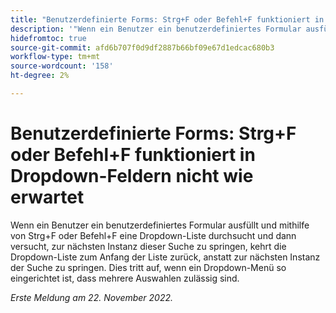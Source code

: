 ```yaml
---
title: "Benutzerdefinierte Forms: Strg+F oder Befehl+F funktioniert in Dropdown-Feldern nicht wie erwartet."
description: '"Wenn ein Benutzer ein benutzerdefiniertes Formular ausfüllt und mithilfe von Strg+F oder Befehl+F eine Dropdown-Liste durchsucht und dann versucht, zur nächsten Instanz dieser Suche zu springen, kehrt die Dropdown-Liste zum Anfang der Liste zurück, anstatt zur nächsten Instanz der Suche zu springen. Dies tritt auf, wenn ein Dropdown-Menü so eingerichtet ist, dass mehrere Auswahlen zulässig sind.'
hidefromtoc: true
source-git-commit: afd6b707f0d9df2887b66bf09e67d1edcac680b3
workflow-type: tm+mt
source-wordcount: '158'
ht-degree: 2%

---
```



# Benutzerdefinierte Forms: Strg+F oder Befehl+F funktioniert in Dropdown-Feldern nicht wie erwartet

Wenn ein Benutzer ein benutzerdefiniertes Formular ausfüllt und mithilfe von Strg+F oder Befehl+F eine Dropdown-Liste durchsucht und dann versucht, zur nächsten Instanz dieser Suche zu springen, kehrt die Dropdown-Liste zum Anfang der Liste zurück, anstatt zur nächsten Instanz der Suche zu springen. Dies tritt auf, wenn ein Dropdown-Menü so eingerichtet ist, dass mehrere Auswahlen zulässig sind.

_Erste Meldung am 22. November 2022._


